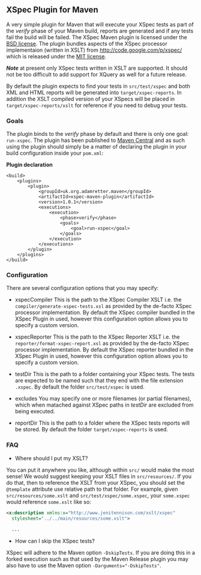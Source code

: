## XSpec Plugin for Maven

A very simple plugin for Maven that will execute your XSpec tests as part of the *verify* phase of your Maven build, reports are generated and if any tests fail the build will be failed.
The XSpec Maven plugin is licensed under the [BSD license](http://opensource.org/licenses/BSD-3-Clause). The plugin bundles aspects of the XSpec processor implementaion (written in XSLT) from http://code.google.com/p/xspec/ which is released under the [MIT license](http://opensource.org/licenses/MIT). 

***Note*** at present only XSpec tests written in XSLT are supported. It should not be too difficult to add support for XQuery as well for a future release.

By default the plugin expects to find your tests in `src/test/xspec` and both XML and HTML reports will be generated into `target/xspec-reports`. In addition the XSLT compiled version of your XSpecs will be placed in `target/xspec-reports/xslt` for reference if you need to debug your tests.


### Goals

The plugin binds to the *verify* phase by default and there is only one goal: `run-xspec`.
The plugin has been published to [Maven Central](http://search.maven.org/#search%7Cgav%7C1%7Cg%3A%22uk.org.adamretter.maven%22%20AND%20a%3A%22xspec-maven-plugin%22) and as such using the plugin should simply be a matter of declaring the plugin in your build configuration inside your `pom.xml`:

__Plugin declaration__

	<build>
		<plugins>
			<plugin>
				<groupId>uk.org.adamretter.maven</groupId>
				<artifactId>xspec-maven-plugin</artifactId>
				<version>1.0.1</version>
				<executions>
					<execution>
						<phase>verify</phase>
						<goals>
							<goal>run-xspec</goal>
						</goals>
					</execution>
				</executions>
			</plugin>
		</plugins>
	</build>


### Configuration

There are several configuration options that you may specify:

* xspecCompiler
This is the path to the XSpec Compiler XSLT i.e. the `compiler/generate-xspec-tests.xsl` as provided by the de-facto XSpec processor implementation.
By default the XSpec compiler bundled in the XSpec Plugin in used, however this configuration option allows you to specify a custom version.

* xspecReporter
This is the path to the XSpec Reporter XSLT i.e. the `reporter/format-xspec-report.xsl` as provided by the de-facto XSpec processor implementation.
By default the XSpec reporter bundled in the XSpec Plugin in used, however this configuration option allows you to specify a custom version.

* testDir
This is the path to a folder containing your XSpec tests. The tests are expected to be named such that they end with the file extension `.xspec`.
By default the folder `src/test/xspec` is used.

* excludes
You may specify one or more filenames (or partial filenames), which when matached against XSpec paths in *testDir* are excluded from being executed.

* reportDir
This is the path to a folder where the XSpec tests reports will be stored.
By default the folder `target/xspec-reports` is used.


### FAQ
* Where should I put my XSLT?

You can put it anywhere you like, although within `src/` would make the most sense! We would suggest keeping your XSLT files in `src/resources/`. If you do that, then to reference the XSLT from your XSpec, you should set the `@template` attribute use relative path to that folder. For example, given `src/resources/some.xslt` and `src/test/xspec/some.xspec`, your `some.xspec` would reference `some.xslt` like so:

```xml
<x:description xmlns:x="http://www.jenitennison.com/xslt/xspec"
  stylesheet="../../main/resources/some.xslt">
  
  ...
```

* How can I skip the XSpec tests?

XSpec will adhere to the Maven option `-DskipTests`.
If you are doing this in a forked execution such as that used by the Maven Release plugin you may also have to use the Maven option `-Darguments="-DskipTests"`.
